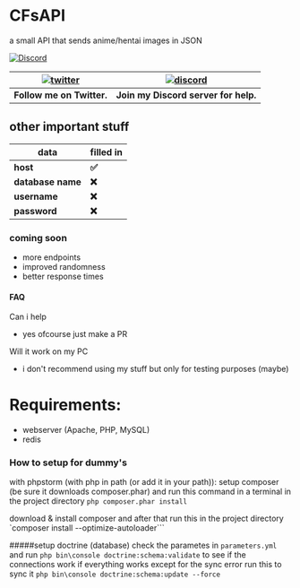 # CFsAPI

a small API that sends anime/hentai images in JSON

[![Discord](https://discordapp.com/api/guilds/138303776170835969/widget.png)](https://discord.gg/rMVju6a)

| [![twitter](https://cdn.discordapp.com/attachments/155726317222887425/252192520094613504/twiter_banner.JPG)](https://twitter.com/nintendoDSgek) | [![discord](https://cdn.discordapp.com/attachments/266240393639755778/281920766490968064/discord.png)](https://discord.gg/rMVju6a)
| --- | --- |
| **Follow me on Twitter.** | **Join my Discord server for help.** |

## other important stuff

data |  filled in |
| --- | --- |
| **host** | **✅**
| **database name** | **❌**
| **username** | **❌**
| **password** | **❌**

### coming soon

- more endpoints
- improved randomness
- better response times

#### FAQ

 Can i help
- yes ofcourse just make a PR

 Will it work on my PC
- i don't recommend using my stuff but only for testing purposes (maybe)


# Requirements:
- webserver (Apache, PHP, MySQL)
- redis

### How to setup for dummy's
with phpstorm (with php in path (or add it in your path)):
    setup composer (be sure it downloads composer.phar)
    and run this command in a terminal in the project directory `php composer.phar install`

download & install composer and after that run this in the project directory
`composer install --optimize-autoloader```


#####setup doctrine (database)
check the parametes in `parameters.yml` and run `php bin\console doctrine:schema:validate` to see if the connections work
if everything works except for the sync error run this to sync it `php bin\console doctrine:schema:update --force`

